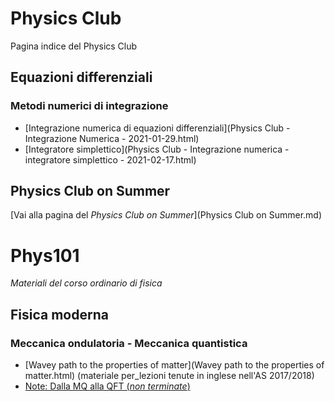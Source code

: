 # Physics Club

Pagina indice del Physics Club

## Equazioni differenziali
### Metodi numerici di integrazione

* [Integrazione numerica di equazioni differenziali](Physics Club - Integrazione Numerica - 2021-01-29.html)
* [Integratore simplettico](Physics Club - Integrazione numerica - integratore simplettico - 2021-02-17.html)

## Physics Club on Summer

[Vai alla pagina del _Physics Club on Summer_](Physics Club on Summer.md)

# Phys101
_Materiali del corso ordinario di fisica_

## Fisica moderna
### Meccanica ondulatoria - Meccanica quantistica

* [Wavey path to the properties of matter](Wavey path to the properties of matter.html) (materiale per_lezioni tenute in inglese nell'AS 2017/2018)
* [Note: Dalla MQ alla QFT (_non terminate_)](notes-qft-2020-01.pdf)
